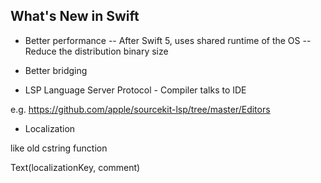 
## What's New in Swift

- Better performance
-- After Swift 5, uses shared runtime of the OS
-- Reduce the distribution binary size

- Better bridging

- LSP Language Server Protocol - Compiler talks to IDE

e.g.
https://github.com/apple/sourcekit-lsp/tree/master/Editors

- Localization

like old cstring function

Text(localizationKey, comment)




